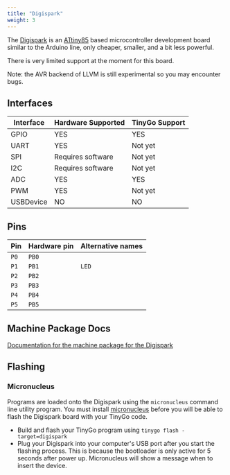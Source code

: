 ```yaml
---
title: "Digispark"
weight: 3
---
```


The [Digispark](http://digistump.com/products/1) is an [ATtiny85](https://www.microchip.com/wwwproducts/en/ATtiny85) based microcontroller development board similar to the Arduino line, only cheaper, smaller, and a bit less powerful. 

There is very limited support at the moment for this board.

Note: the AVR backend of LLVM is still experimental so you may encounter bugs.

## Interfaces

| Interface | Hardware Supported | TinyGo Support |
| --------- | ------------- | ----- |
| GPIO      | YES | YES |
| UART      | YES | Not yet |
| SPI       | Requires software | Not yet |
| I2C       | Requires software | Not yet |
| ADC       | YES | YES |
| PWM       | YES | Not yet |
| USBDevice | NO  | NO  |

## Pins

| Pin               | Hardware pin | Alternative names |
| ----------------- | ------------ | ----------------- |
| `P0`              | `PB0`        |                   |
| `P1`              | `PB1`        | `LED`             |
| `P2`              | `PB2`        |                   |
| `P3`              | `PB3`        |                   |
| `P4`              | `PB4`        |                   |
| `P5`              | `PB5`        |                   |

## Machine Package Docs

[Documentation for the machine package for the Digispark](../machine/digispark)

## Flashing

### Micronucleus

Programs are loaded onto the Digispark using the `micronucleus` command line utility program. You must install [micronucleus](https://littlewire.github.io/) before you will be able to flash the Digispark board with your TinyGo code.

- Build and flash your TinyGo program using `tinygo flash -target=digispark`
- Plug your Digispark into your computer's USB port after you start the flashing process. This is because the bootloader is only active for 5 seconds after power up. Micronucleus will show a message when to insert the device.
